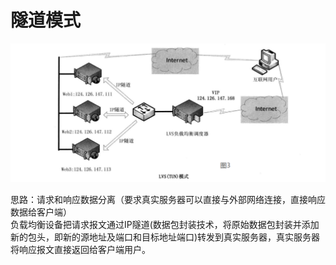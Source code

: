 # 隧道模式

![](../../../images/LVS_TUN.jpg)

思路：请求和响应数据分离（要求真实服务器可以直接与外部网络连接，直接响应数据给客户端）<br>
负载均衡设备把请求报文通过IP隧道(数据包封装技术，将原始数据包封装并添加新的包头，即新的源地址及端口和目标地址端口)转发到真实服务器，真实服务器将响应报文直接返回给客户端用户。
